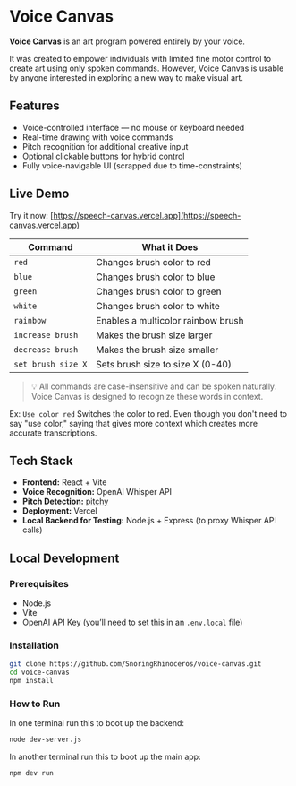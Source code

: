 # Voice Canvas

**Voice Canvas** is an art program powered entirely by your voice.

It was created to empower individuals with limited fine motor control to create art using only spoken commands. However, Voice Canvas is usable by anyone interested in exploring a new way to make visual art.

## Features

- Voice-controlled interface — no mouse or keyboard needed
- Real-time drawing with voice commands
- Pitch recognition for additional creative input
- Optional clickable buttons for hybrid control
- Fully voice-navigable UI (scrapped due to time-constraints)


## Live Demo

Try it now: [https://speech-canvas.vercel.app](https://speech-canvas.vercel.app)

| **Command**      | **What it Does**                   |
| ---------------- | ---------------------------------- |
| `red`            | Changes brush color to red         |
| `blue`           | Changes brush color to blue        |
| `green`          | Changes brush color to green       |
| `white`          | Changes brush color to white       |
| `rainbow`        | Enables a multicolor rainbow brush |
| `increase brush` | Makes the brush size larger        |
| `decrease brush` | Makes the brush size smaller       |
| `set brush size X` | Sets brush size to size X (0-40) |

> 💡 All commands are case-insensitive and can be spoken naturally. Voice Canvas is designed to recognize these words in context.

Ex:
`Use color red`
Switches the color to red. Even though you don't need to say "use color," saying that gives more context which creates more accurate transcriptions.

## Tech Stack

- **Frontend:** React + Vite
- **Voice Recognition:** OpenAI Whisper API
- **Pitch Detection:** [pitchy](https://www.npmjs.com/package/pitchy)
- **Deployment:** Vercel
- **Local Backend for Testing:** Node.js + Express (to proxy Whisper API calls)

## Local Development

### Prerequisites

- Node.js
- Vite
- OpenAI API Key (you’ll need to set this in an `.env.local` file)

### Installation

```bash
git clone https://github.com/SnoringRhinoceros/voice-canvas.git
cd voice-canvas
npm install
```

### How to Run

In one terminal run this to boot up the backend:
```bash
node dev-server.js
```
In another terminal run this to boot up the main app:
```bash
npm dev run
